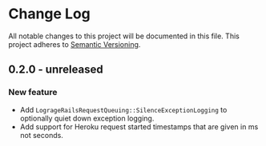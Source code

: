 # Change Log

All notable changes to this project will be documented in this file.
This project adheres to [Semantic Versioning](http://semver.org/).

## 0.2.0 - unreleased

### New feature

- Add `LogrageRailsRequestQueuing::SilenceExceptionLogging` to optionally quiet down exception logging.
- Add support for Heroku request started timestamps that are given in ms not seconds.
